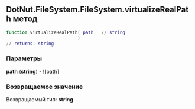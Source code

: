## DotNut.FileSystem.FileSystem.virtualizeRealPath метод


```lua
function virtualizeRealPath( path   // string
                           )
// returns: string
```


### Параметры

**path** (**string**) - ![path]

### Возвращаемое значение

Возвращаемый тип: **string**

